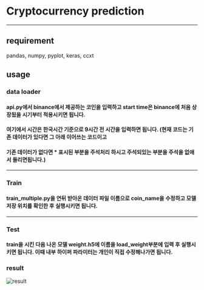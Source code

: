 
# Cryptocurrency prediction
-------------------------

## requirement 
pandas, numpy, pyplot, keras, ccxt 

## usage
### data loader 
#### api.py에서 binance에서 제공하는 코인을 입력하고 start time은 binance에 처음 상장됬을 시기부터 적용시키면 됩니다. 
#### 여기에서 시간은 한국시간 기준으로 9시간 전 시간을 입력하면 됩니다. (현재 코드는 기존 데이터가 있다면 그 아래 이어쓰는 코드이고 
#### 기존 데이터가 없다면 * 표시된 부분을 주석처리 하시고 주석되있는 부분을 주석을 없애서 돌리면됩니다.)
----------------------------------
### Train
#### train_multiple.py을 연뒤 받아온 데이터 파일 이름으로 coin_name을 수정하고 모델 저장 위치를 확인한 후 실행시키면 됩니다. 
-------------------------
### Test 
#### train을 시킨 다음 나온 모델 weight.h5에 이름을 load_weight부분에 입력 후 실행시키면 됩니다. 이때 내부 하이퍼 파라미터는 개인이 직접 수정해나가면 됩니다. 

### result
![result](https://user-images.githubusercontent.com/37646197/64907087-1b1c9600-d729-11e9-8cc3-0beecad0ed0e.png)
